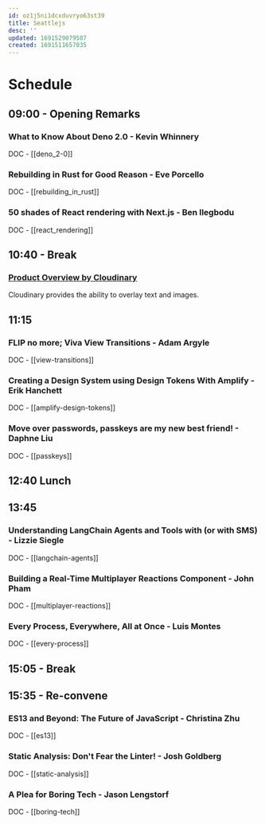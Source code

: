 ```yaml
---
id: oz1j5ni1dcxduvryo63st39
title: Seattlejs
desc: ''
updated: 1691529079587
created: 1691511657035
---
```


# Schedule
## 09:00 - Opening Remarks
 
### What to Know About Deno 2.0 - Kevin Whinnery 
DOC - [[deno_2-0]]

### Rebuilding in Rust for Good Reason - Eve Porcello 
DOC - [[rebuilding_in_rust]]

### 50 shades of React rendering with Next.js - Ben Ilegbodu 
DOC - [[react_rendering]]

## 10:40 - Break
### [Product Overview by Cloudinary](https://next.cloudinary.dev/)
Cloudinary provides the ability to overlay text and images.

## 11:15
### FLIP no more; Viva View Transitions - Adam Argyle 
DOC - [[view-transitions]]

### Creating a Design System using Design Tokens With Amplify - Erik Hanchett 
DOC - [[amplify-design-tokens]]

### Move over passwords, passkeys are my new best friend! - Daphne Liu 
DOC - [[passkeys]]

## 12:40  Lunch
## 13:45

### Understanding LangChain Agents and Tools with  (or with SMS) - Lizzie Siegle 
DOC - [[langchain-agents]]
### Building a Real-Time Multiplayer Reactions Component - John Pham 
DOC - [[multiplayer-reactions]]
### Every Process, Everywhere, All at Once - Luis Montes 
DOC - [[every-process]]

## 15:05 - Break
## 15:35 - Re-convene

### ES13 and Beyond: The Future of JavaScript - Christina Zhu  
DOC - [[es13]]
### Static Analysis: Don't Fear the Linter! - Josh Goldberg 
DOC - [[static-analysis]]
### A Plea for Boring Tech - Jason Lengstorf 
DOC - [[boring-tech]]